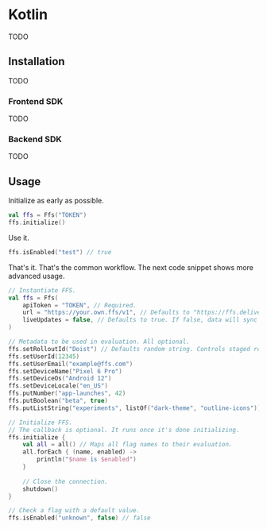 # Kotlin

TODO

## Installation

TODO

### Frontend SDK

TODO

### Backend SDK

TODO

## Usage

Initialize as early as possible.

```kotlin
val ffs = Ffs("TOKEN")
ffs.initialize()
```

Use it.

```kotlin
ffs.isEnabled("test") // true
```

That's it. That's the common workflow. The next code snippet shows more advanced usage.

```kotlin
// Instantiate FFS.
val ffs = Ffs(
    apiToken = "TOKEN", // Required.
    url = "https://your.own.ffs/v1", // Defaults to "https://ffs.delivery/v1".
    liveUpdates = false, // Defaults to true. If false, data will sync once.
)

// Metadata to be used in evaluation. All optional.
ffs.setRolloutId("Doist") // Defaults random string. Controls staged rollouts.
ffs.setUserId(12345)
ffs.setUserEmail("example@ffs.com")
ffs.setDeviceName("Pixel 6 Pro")
ffs.setDeviceOs("Android 12")
ffs.setDeviceLocale("en_US")
ffs.putNumber("app-launches", 42)
ffs.putBoolean("beta", true)
ffs.putListString("experiments", listOf("dark-theme", "outline-icons"))

// Initialize FFS.
// The callback is optional. It runs once it's done initializing.
ffs.initialize {
    val all = all() // Maps all flag names to their evaluation.
    all.forEach { (name, enabled) ->
        println("$name is $enabled")
    }
    
    // Close the connection.
    shutdown()
}

// Check a flag with a default value.
ffs.isEnabled("unknown", false) // false
```
